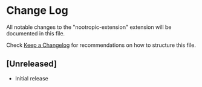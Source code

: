 # Change Log

All notable changes to the "nootropic-extension" extension will be documented in this file.

Check [Keep a Changelog](http://keepachangelog.com/) for recommendations on how to structure this file.

## [Unreleased]

- Initial release